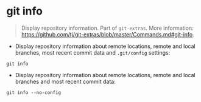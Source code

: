# git info

> Display repository information.
> Part of `git-extras`.
> More information: <https://github.com/tj/git-extras/blob/master/Commands.md#git-info>.

- Display repository information about remote locations, remote and local branches, most recent commit data and `.git/config` settings:

`git info`

- Display repository information about remote locations, remote and local branches and most recent commit data:

`git info --no-config`
